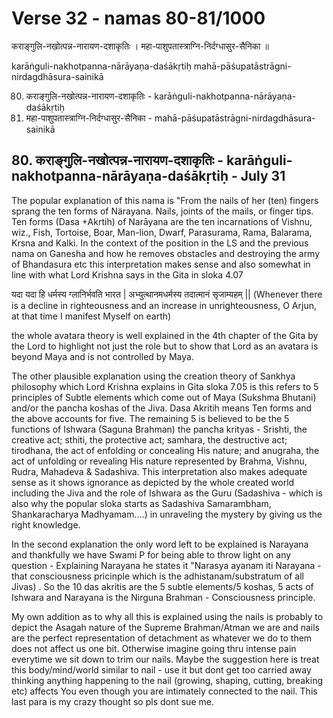 # Verse 32 - namas 80-81/1000

कराङ्गुलि-नखोत्पन्न-नारायण-दशाकृतिः ।
महा-पाशुपतास्त्राग्नि-निर्दग्धासुर-सैनिका ॥ 

karāṅguli-nakhotpanna-nārāyaṇa-daśākṛtiḥ 
mahā-pāśupatāstrāgni-nirdagdhāsura-sainikā 

80. कराङ्गुलि-नखोत्पन्न-नारायण-दशाकृतिः - karāṅguli-nakhotpanna-nārāyaṇa-daśākṛtiḥ 
81. महा-पाशुपतास्त्राग्नि-निर्दग्धासुर-सैनिका - mahā-pāśupatāstrāgni-nirdagdhāsura-sainikā


## 80. कराङ्गुलि-नखोत्पन्न-नारायण-दशाकृतिः - karāṅguli-nakhotpanna-nārāyaṇa-daśākṛtiḥ - July 31

The popular explanation of this nama is "From the nails of her (ten) fingers sprang the ten forms of Närayana. Nails, joints of the mails, or finger tips. Ten forms (Dasa +Akrtih) of Narāyana are the ten incarnations of Vishnu, wiz., Fish, Tortoise, Boar, Man-lion, Dwarf, Parasurama, Rama, Balarama, Krsna and Kalki. In the context of the position in the LS and the previous nama on Ganesha and how he removes obstacles and destroying the army of Bhandasura etc this interpretation makes sense and also somewhat in line with what Lord Krishna says in the Gita in sloka 4.07 

यदा यदा हि धर्मस्य ग्लानिर्भवति भारत |
अभ्युत्थानमधर्मस्य तदात्मानं सृजाम्यहम् ||
(Whenever there is a decline in righteousness and an increase in unrighteousness, O Arjun, at that time I manifest Myself on earth) 

the whole avatara theory is well explained in the 4th chapter of the Gita by the Lord to highlight not just the role but to show that Lord as an avatara is beyond Maya and is not controlled by Maya. 

The other plausible explanation using the creation theory of Sankhya philosophy which Lord Krishna explains in Gita sloka 7.05 is this refers to 5 principles of Subtle elements which come out of Maya (Sukshma Bhutani) and/or the pancha koshas of the Jiva. Dasa Akritih means Ten forms and the above accounts for five.  The remaining 5 is believed to be the 5 functions of Ishwara (Saguna Brahman) the pancha krityas - Srishti, the creative act; sthiti, the protective act; samhara, the destructive act; tirodhana, the act of enfolding or concealing His nature; and anugraha, the act of unfolding or revealing His nature represented by Brahma, Vishnu, Rudra, Mahadeva & Sadashiva.  This interpretation also makes adequate sense as it shows ignorance as depicted by the whole created world including the Jiva and the role of Ishwara as the Guru (Sadashiva - which is also why the popular sloka starts as Sadashiva Samarambham, Shankaracharya Madhyamam....)  in unraveling the mystery by giving us the right knowledge. 

In the second explanation the only word left to be explained is Narayana and thankfully we have Swami P for being able to throw light on any question - Explaining Narayana he states it "Narasya ayanam iti Narayana - that consciousness pricinple which is the adhistanam/substratum of all Jivas) . So the 10 das akritis are the 5 subtle elements/5 koshas, 5 acts of Ishwara and Narayana is the Nirguna Brahman - Consciousness principle. 

My own addition as to why all this is explained using the nails is probably to depict the Asagah nature of the Supreme Brahman/Atman we are and nails are the perfect representation of detachment as whatever we do to them does not affect us one bit.  Otherwise imagine going thru intense pain everytime we sit down to trim our nails. Maybe the suggestion here is treat this body/mind/world similar to nail - use it but dont get too carried away thinking anything happening to the nail (growing, shaping, cutting, breaking etc) affects You even though you are intimately connected to the nail.  This last para is my crazy thought so pls dont sue me.
